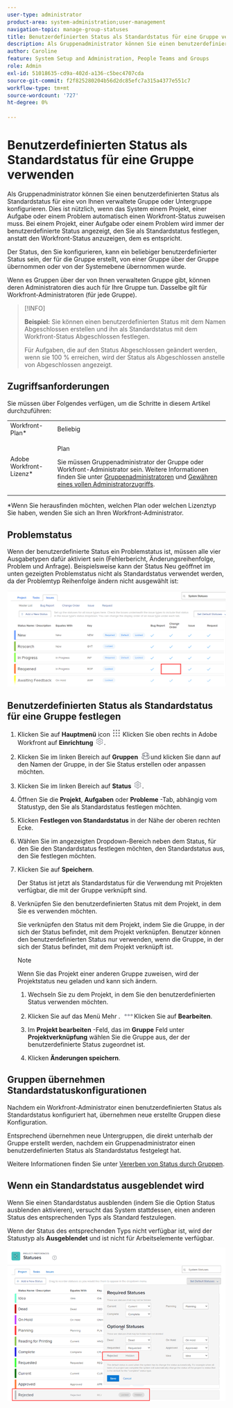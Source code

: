 ```yaml
---
user-type: administrator
product-area: system-administration;user-management
navigation-topic: manage-group-statuses
title: Benutzerdefinierten Status als Standardstatus für eine Gruppe verwenden
description: Als Gruppenadministrator können Sie einen benutzerdefinierten Status als Standardstatus für eine von Ihnen verwaltete Gruppe oder Untergruppe konfigurieren. Dies ist nützlich, wenn das System einem Projekt, einer Aufgabe oder einem Problem automatisch einen Workfront-Status zuweisen muss. Bei einem Projekt, einer Aufgabe oder einem Problem wird immer der benutzerdefinierte Status angezeigt, den Sie als Standardstatus festlegen, anstatt den Workfront-Status anzuzeigen, dem es entspricht.
author: Caroline
feature: System Setup and Administration, People Teams and Groups
role: Admin
exl-id: 51018635-cd9a-402d-a136-c5bec4707cda
source-git-commit: f2f825280204b56d2dc85efc7a315a4377e551c7
workflow-type: tm+mt
source-wordcount: '727'
ht-degree: 0%

---
```


# Benutzerdefinierten Status als Standardstatus für eine Gruppe verwenden

Als Gruppenadministrator können Sie einen benutzerdefinierten Status als Standardstatus für eine von Ihnen verwaltete Gruppe oder Untergruppe konfigurieren. Dies ist nützlich, wenn das System einem Projekt, einer Aufgabe oder einem Problem automatisch einen Workfront-Status zuweisen muss. Bei einem Projekt, einer Aufgabe oder einem Problem wird immer der benutzerdefinierte Status angezeigt, den Sie als Standardstatus festlegen, anstatt den Workfront-Status anzuzeigen, dem es entspricht.

Der Status, den Sie konfigurieren, kann ein beliebiger benutzerdefinierter Status sein, der für die Gruppe erstellt, von einer Gruppe über der Gruppe übernommen oder von der Systemebene übernommen wurde.

Wenn es Gruppen über der von Ihnen verwalteten Gruppe gibt, können deren Administratoren dies auch für Ihre Gruppe tun. Dasselbe gilt für Workfront-Administratoren (für jede Gruppe).

>[!INFO]
>
>**Beispiel:** Sie können einen benutzerdefinierten Status mit dem Namen Abgeschlossen erstellen und ihn als Standardstatus mit dem Workfront-Status Abgeschlossen festlegen.
>
>Für Aufgaben, die auf den Status Abgeschlossen geändert werden, wenn sie 100 % erreichen, wird der Status als Abgeschlossen anstelle von Abgeschlossen angezeigt.

## Zugriffsanforderungen

Sie müssen über Folgendes verfügen, um die Schritte in diesem Artikel durchzuführen:

<table style="table-layout:auto"> 
 <col> 
 <col> 
 <tbody> 
  <tr> 
   <td role="rowheader">Workfront-Plan*</td> 
   <td>Beliebig</td> 
  </tr> 
  <tr> 
   <td role="rowheader">Adobe Workfront-Lizenz*</td> 
   <td> <p>Plan </p> <p>Sie müssen Gruppenadministrator der Gruppe oder Workfront-Administrator sein. Weitere Informationen finden Sie unter <a href="../../../administration-and-setup/manage-groups/group-roles/group-administrators.md" class="MCXref xref">Gruppenadministratoren</a> und <a href="../../../administration-and-setup/add-users/configure-and-grant-access/grant-a-user-full-administrative-access.md" class="MCXref xref">Gewähren eines vollen Administratorzugriffs</a>.</p> </td> 
  </tr> 
 </tbody> 
</table>

&#42;Wenn Sie herausfinden möchten, welchen Plan oder welchen Lizenztyp Sie haben, wenden Sie sich an Ihren Workfront-Administrator.

## Problemstatus

Wenn der benutzerdefinierte Status ein Problemstatus ist, müssen alle vier Ausgabetypen dafür aktiviert sein (Fehlerbericht, Änderungsreihenfolge, Problem und Anfrage). Beispielsweise kann der Status Neu geöffnet im unten gezeigten Problemstatus nicht als Standardstatus verwendet werden, da der Problemtyp Reihenfolge ändern nicht ausgewählt ist:

![](assets/all-4-issue-types-enabled.png)

## Benutzerdefinierten Status als Standardstatus für eine Gruppe festlegen

1. Klicken Sie auf **Hauptmenü** icon ![](assets/main-menu-icon.png) Klicken Sie oben rechts in Adobe Workfront auf **Einrichtung** ![](assets/gear-icon-settings.png).
1. Klicken Sie im linken Bereich auf **Gruppen** ![](assets/groups-icon.png)und klicken Sie dann auf den Namen der Gruppe, in der Sie Status erstellen oder anpassen möchten.
1. Klicken Sie im linken Bereich auf **Status** ![](assets/gear-icon-settings.png).
1. Öffnen Sie die **Projekt**, **Aufgaben** oder **Probleme** -Tab, abhängig vom Statustyp, den Sie als Standardstatus festlegen möchten.
1. Klicken **Festlegen von Standardstatus** in der Nähe der oberen rechten Ecke.
1. Wählen Sie im angezeigten Dropdown-Bereich neben dem Status, für den Sie den Standardstatus festlegen möchten, den Standardstatus aus, den Sie festlegen möchten.
1. Klicken Sie auf **Speichern**.

   Der Status ist jetzt als Standardstatus für die Verwendung mit Projekten verfügbar, die mit der Gruppe verknüpft sind.

1. Verknüpfen Sie den benutzerdefinierten Status mit dem Projekt, in dem Sie es verwenden möchten.

   Sie verknüpfen den Status mit dem Projekt, indem Sie die Gruppe, in der sich der Status befindet, mit dem Projekt verknüpfen. Benutzer können den benutzerdefinierten Status nur verwenden, wenn die Gruppe, in der sich der Status befindet, mit dem Projekt verknüpft ist.

   >[!NOTE]
   >
   >Wenn Sie das Projekt einer anderen Gruppe zuweisen, wird der Projektstatus neu geladen und kann sich ändern.

   1. Wechseln Sie zu dem Projekt, in dem Sie den benutzerdefinierten Status verwenden möchten.
   1. Klicken Sie auf das Menü Mehr . ![](assets/more-icon.png)Klicken Sie auf **Bearbeiten**.
   1. Im **Projekt bearbeiten** -Feld, das im **Gruppe** Feld unter **Projektverknüpfung** wählen Sie die Gruppe aus, der der benutzerdefinierte Status zugeordnet ist.

   1. Klicken **Änderungen speichern**.

## Gruppen übernehmen Standardstatuskonfigurationen

Nachdem ein Workfront-Administrator einen benutzerdefinierten Status als Standardstatus konfiguriert hat, übernehmen neue erstellte Gruppen diese Konfiguration.

Entsprechend übernehmen neue Untergruppen, die direkt unterhalb der Gruppe erstellt werden, nachdem ein Gruppenadministrator einen benutzerdefinierten Status als Standardstatus festgelegt hat.

Weitere Informationen finden Sie unter [Vererben von Status durch Gruppen](../../../administration-and-setup/manage-groups/manage-group-statuses/how-groups-inherit-statuses.md).

## Wenn ein Standardstatus ausgeblendet wird

Wenn Sie einen Standardstatus ausblenden (indem Sie die Option Status ausblenden aktivieren), versucht das System stattdessen, einen anderen Status des entsprechenden Typs als Standard festzulegen.

Wenn der Status des entsprechenden Typs nicht verfügbar ist, wird der Statustyp als **Ausgeblendet** und ist nicht für Arbeitselemente verfügbar.

![](assets/when-hide-default-status-no-equivalent.png)
